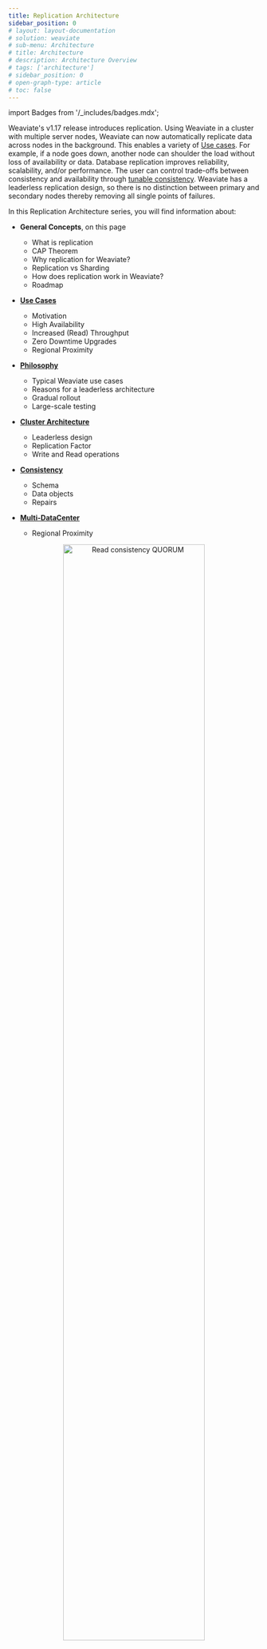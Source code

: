 ```yaml
---
title: Replication Architecture
sidebar_position: 0
# layout: layout-documentation
# solution: weaviate
# sub-menu: Architecture
# title: Architecture
# description: Architecture Overview
# tags: ['architecture']
# sidebar_position: 0
# open-graph-type: article
# toc: false
---
```

import Badges from '/_includes/badges.mdx';

<Badges/>

Weaviate's v1.17 release introduces replication. Using Weaviate in a cluster with multiple server nodes, Weaviate can now automatically replicate data across nodes in the background. This enables a variety of [Use cases](./replication-architecture/motivation.html). For example, if a node goes down, another node can shoulder the load without loss of availability or data. Database replication improves reliability, scalability, and/or performance. The user can control trade-offs between consistency and availability through [tunable consistency](./replication-architecture/consistency.html). Weaviate has a leaderless replication design, so there is no distinction between primary and secondary nodes thereby removing all single points of failures.

In this Replication Architecture series, you will find information about:

* **General Concepts**, on this page
  * What is replication
  * CAP Theorem
  * Why replication for Weaviate?
  * Replication vs Sharding
  * How does replication work in Weaviate?
  * Roadmap


* **[Use Cases](./replication-architecture/motivation.html)**
  * Motivation
  * High Availability
  * Increased (Read) Throughput
  * Zero Downtime Upgrades
  * Regional Proximity


* **[Philosophy](./replication-architecture/philosophy.html)**
  * Typical Weaviate use cases
  * Reasons for a leaderless architecture
  * Gradual rollout
  * Large-scale testing


* **[Cluster Architecture](./replication-architecture/cluster-architecture.html)**
  * Leaderless design
  * Replication Factor
  * Write and Read operations


* **[Consistency](./replication-architecture/consistency.html)**
  * Schema
  * Data objects
  * Repairs


* **[Multi-DataCenter](./replication-architecture/multi-dc.html)**
  * Regional Proximity

<p align="center"><img src="/img/docs/replication-architecture/replication-rf3-c-QUORUM.png" alt="Read consistency QUORUM" width="75%"/></p>

## What is replication?

Database replication occurs when you keep a copy of the same datapoint on multiple nodes of a cluster, which in-turn creates a distributed database. A distributed database consists of multiple nodes, all of which can contain a copy of the data. So if one node (server) goes down, users can still access data from another node. In addition, query throughput can be improved with replication. In short, a distributed database is more reliable and can achieve higher performance than a centralized system.

## CAP Theorem

The primary goal of introducing replication is to improve reliability. [Eric Brewer](https://en.wikipedia.org/wiki/Eric_Brewer_(scientist)) states that there are some limits on reliability for distributed databases, described by the CAP theorem. The [CAP theorem](https://en.wikipedia.org/wiki/CAP_theorem) states that a distributed database can only provide two of the following three guarantees: 
* **Consistency (C)** - Every database read receives the most recent write after creation or modification (or an error).
* **Availability (A)** - Every request receives a non-error response all the time, without the guarantee that it contains the most recent write. 
* **Partition tolerance (P)** - The system continues to operate despite an arbitrary number of messages being dropped (or delayed) by the network between nodes.

<p align="center"><img src="/img/docs/replication-architecture/repliction-cap.png" alt="CAP Theorem" width="60%"/></p>

Ideally you want a database, like Weaviate, to have the highest reliability as possible, but this is limited by the tradeoff between consistency, availability and partition tolerance. Only two out of three concepts can be guaranteed. Since we're talking about distributed systems in which network partitions are present, only two options are left for designing the system: **consistency (C)** or **availability (A)**. When you prioritize **consistency** over availability, the database will return an error or timeout when it cannot be guaranteed that the data is up to date due to network partitioning. When prioritizing **availability** over consistency, the database will always process the query and try to return the most recent version of data even if it cannot guarantee it is up to date due to network partitioning. 

C over A is preferred when the database contains critical data, such as transactional bank account data. For transactional data, you want the data to always be consistent (otherwise your bank balance is not guaranteed to be correct if you make transactions while some nodes (e.g. atms) are down). 
When a database involves less critical data, A over C can be preferred. An example can be a messaging service, where you can tolerate showing some old data but the application should be highly available and handle large amounts of writes with minimal latency. Weaviate follows this latter design, since Weaviate typically deals with less critical data and  is used for approximate search as a secondary database in use cases with more critical data. More about this design decision in [Philosophy](./replication-architecture/philosophy.html).


## Why replication for Weaviate?

Weaviate is a database, and users want to reliably receive answers to their requests made to the database. As discussed above, database reliability consists of various parts. Use cases in which replication for Weaviate is desired are the following. For detailed information about those use cases, visit the [Replication Use Cases (Motivation) page](./replication-architecture/motivation.html).

1. **High availability (redundancy)** \
  With a distributed (replicated) database structure, service will not be interrupted if one server node goes down. Read queries can still be available, the users' queries will be (unnoticeably) redirected to an available node. 
2. **Increased (read) throughput** \
  Adding extra server nodes to your database setup means that the throughput scales with it. The more server nodes, the more users (read operations) the system will be able to handle. When reading is set to a low consistency level, then scaling the replication factor (i.e. how many database server nodes) increases the throughput linearly.  
3. **Zero downtime upgrades** \
  Without replication, there is a window of downtime when you update a Weaviate instance. This is because the single node needs to stop, update and restart before it's ready to serve again. With replication, upgrades are done using a rolling update, in which at most one node is unavailable at any point in time while the other nodes can still serve traffic. 
4. **Regional proximity** \
  When users are located in different regional areas (e.g. Iceland and Australia as extreme examples), you cannot ensure low latency for all users due to the physical distance between the database server and the users. With a distributed database, you can place nodes in different local regions to decrease this latency. This depends on the Multi-Datacenter feature of replication. 


## Replication vs Sharding
Replication is not the same as sharding. [Sharding (horizontal scaling) was introduced to Weaviate in v1.8](../architecture/cluster.html).

* **Replication** copies the data to different server nodes. For Weaviate, this helps data availability and provides redundancy in case a single node fails. Query throughput can be improved with replication. 
* **Sharding** handles horizontal scaling across servers by dividing the data and sending the pieces of data (shards) to multiple replica sets. The data is thus divided, and all shards together form the entire set of data. You can use sharding with Weaviate to run larger datasets and speed up imports. 

<p align="center"><img src="/img/docs/replication-architecture/replication-replication-vs-sharding.png" alt="Replication vs Sharding" width="60%"/></p>


Replication and sharding can be combined in a setup, to improve throughput and availability as well as import speed and support for large datasets. For example, you can have 3 replicas of the database and shards set to 3, which means you have 9 shards in total, where each server node holds 3 different shards. 


## How does replication work in Weaviate?
Weaviate’s implementation of replication is inspired by other databases like Cassandra. Availability is favored over Consistency. Weaviate's replication has a leaderless design, which means there are no primary and secondary nodes. When writing and reading data, the client contacts one or more nodes. A load balancer exists between the user and the nodes, so the user doesn't know which node they are talking to (Weaviate will forward internally if a user is requesting a wrong node). 

Weaviate’s data schema changes are strongly consistent, since this is rarely changed, but critical. Schema changes will happen with a distributed transaction with a two-phase commit. This is 'slow', but consistent because it disallows conflicting schema changes at the same time.

The number of nodes that need to acknowledge the read or write (from v1.18) operation is tunable, to ONE, QUORUM (n/2+1) or ALL. When write operations are configured to ALL, the database works synchronously. If write is not set to ALL (possible from v1.18), writing data is asynchronous from the user's perspective. 

The number of replicas doesn't have to match the number of nodes (cluster size). It is possible to split data in Weaviate based on Classes. Note that this is [different from Sharding](#replication-vs-sharding). 

Read more about how replication works in Weaviate in [Philosophy](./replication-architecture/philosophy.html), [Cluster Architecture](./replication-architecture/cluster-architecture.html) and [Consistency](./replication-architecture/consistency.html).


## How do I enable replication in Weaviate?

Read the [Replication Usage page here](../configuration/replication.html). You can enable replication on class-level in the data schema of your Weaviate instance. During querying, you can specify the consistency level.

## Roadmap

* v1.17 (12/2022)
  * Leaderless Replication
  * Tunable Read Consistency for Get-by-ID requests
* v1.18 (02/2022)
  * Tunable Write Consistency
  * Tunable Read Consistency for all requests
  * Repairs (Read-Repairs or Background/Async Repairs)
* Not scheduled yet 
  * Multi-Datacenter replication (you can upvote this feature [here](https://github.com/semi-technologies/weaviate/issues/2436))


## More Resources

import DocsMoreResources from '/_includes/more-resources-docs.md';

<DocsMoreResources />
